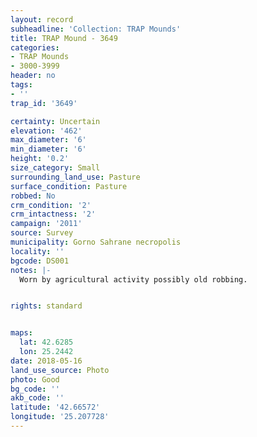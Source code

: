 ```yaml
---
layout: record
subheadline: 'Collection: TRAP Mounds'
title: TRAP Mound - 3649
categories:
- TRAP Mounds
- 3000-3999
header: no
tags:
- ''
trap_id: '3649'

certainty: Uncertain
elevation: '462'
max_diameter: '6'
min_diameter: '6'
height: '0.2'
size_category: Small
surrounding_land_use: Pasture
surface_condition: Pasture
robbed: No
crm_condition: '2'
crm_intactness: '2'
campaign: '2011'
source: Survey
municipality: Gorno Sahrane necropolis
locality: ''
bgcode: DS001
notes: |-
  Worn by agricultural activity possibly old robbing.


rights: standard


maps:
  lat: 42.6285
  lon: 25.2442
date: 2018-05-16
land_use_source: Photo
photo: Good
bg_code: ''
akb_code: ''
latitude: '42.66572'
longitude: '25.207728'
---
```

